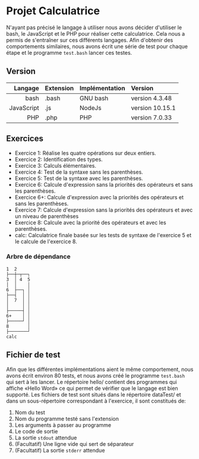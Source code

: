 Projet Calculatrice
====================

N'ayant pas précisé le langage à utiliser nous avons décider d'utiliser le bash, le JavaScript et le PHP pour réaliser cette calculatrice. Cela nous a permis de s'entraîner sur ces différents langages. Afin d'obtenir des comportements similaires, nous avons écrit une série de test pour chaque étape et le programme `test.bash` lancer ces testes.

## Version
|    Langage | Extension | Implémentation | Version         |
| ---------: | :-------- | :------------- | :-------------- |
|       bash | .bash     | GNU bash       | version 4.3.48  |
| JavaScript | .js       | NodeJs         | version 10.15.1 |
|        PHP | .php      | PHP            | version 7.0.33  |

## Exercices
- Exercice 1: Réalise les quatre opérations sur deux entiers.
- Exercice 2: Identification des types.
- Exercice 3: Calculs élémentaires.
- Exercice 4: Test de la syntaxe sans les parenthèses.
- Exercice 5: Test de la syntaxe avec les parenthèses.
- Exercice 6: Calcule d'expression sans la priorités des opérateurs et sans les parenthèses.
- Exercice 6+: Calcule d'expression avec la priorités des opérateurs et sans les parenthèses.
- Exercice 7: Calcule d'expression sans la priorités des opérateurs et avec un niveau de parenthèses
- Exercice 8: Calcule avec la priorité des opérateurs et avec les parenthèses.
- calc: Calculatrice finale basée sur les tests de syntaxe de l'exercice 5 et le calcule de l'exercice 8.
### Arbre de dépendance
```
1  2
├──┼─┬──┐
3  │ 4  5
│  │    │
6  ├──┐ │
├──┤  │ │
│  7  │ │
│     │ │
├─────┤ │
6+    │ │
├─────┘ │
8       │
├───────┘
calc
```

## Fichier de test
Afin que les différentes implémentations aient le même comportement, nous avons écrit environ 80 tests, et nous avons créé le programme `test.bash` qui sert à les lancer. Le répertoire hello/ contient des programmes qui affiche «Hello Word» ce qui permet de vérifier que le langage est bien supporté. Les fichiers de test sont situés dans le répertoire dataTest/ et dans un sous-répertoire correspondant à l'exercice, il sont constitués de:
1. Nom du test
2. Nom du programme testé sans l'extension
3. Les arguments à passer au programme
4. Le code de sortie
5. La sortie `stdout` attendue
6. (Facultatif) Une ligne vide qui sert de séparateur
7. (Facultatif) La sortie `stderr` attendue
